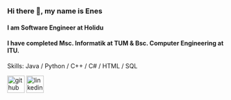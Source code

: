 ### Hi there 👋, my name is Enes
#### I am Software Engineer at Holidu
#### I have completed Msc. Informatik at TUM & Bsc. Computer Engineering at ITU.

Skills: Java / Python / C++ / C# / HTML / SQL



[<img src='https://cdn.jsdelivr.net/npm/simple-icons@3.0.1/icons/github.svg' alt='github' height='40'>](https://github.com/MEnesDeniz)  [<img src='https://cdn.jsdelivr.net/npm/simple-icons@3.0.1/icons/linkedin.svg' alt='linkedin' height='40'>](https://www.linkedin.com/in/menesdeniz/)  

